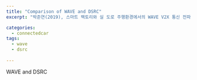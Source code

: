 ```yaml
---
title: "Comparison of WAVE and DSRC"
excerpt: "박준연(2019), 스마트 팩토리와 실 도로 주행환경에서의 WAVE V2X 통신 전파 모델 연구. 한양대학교 석사학위논문"

categories:
  - connectedcar 
tags:
  - wave
  - dsrc
 
---
```



WAVE and DSRC
